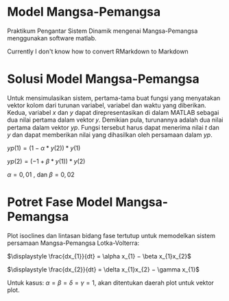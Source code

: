 # Model Mangsa-Pemangsa

Praktikum Pengantar Sistem Dinamik mengenai Mangsa-Pemangsa menggunakan software matlab.

Currently I don't know how to convert RMarkdown to Markdown

# Solusi Model Mangsa-Pemangsa
Untuk mensimulasikan sistem, pertama-tama buat fungsi yang menyatakan vektor kolom dari turunan variabel, variabel dan waktu yang diberikan. Kedua, variabel $x$ dan $y$ dapat direpresentasikan di dalam MATLAB sebagai dua nilai pertama dalam vektor 𝑦. Demikian pula, turunannya adalah dua nilai pertama dalam vektor $yp$. Fungsi tersebut harus dapat menerima nilai $t$ dan $y$ dan dapat memberikan nilai yang dihasilkan oleh persamaan dalam $yp$. 

$yp(1) = (1 - \alpha  *  y(2) )  *  y(1)$

$yp(2) = (-1 + \beta  *  y(1) )  *  y(2)$

$\alpha=0,01$ , dan
$\beta=0,02$

# Potret Fase Model Mangsa-Pemangsa
Plot isoclines dan lintasan bidang fase tertutup untuk memodelkan sistem persamaan Mangsa-Pemangsa Lotka-Volterra:

$\displaystyle \frac{dx_{1}}{dt} = \alpha x_{1} − \beta x_{1}x_{2}$

$\displaystyle \frac{dx_{2}}{dt} = \delta x_{1}x_{2} − \gamma x_{1}$

Untuk kasus: $\alpha = \beta = \delta = \gamma = 1$, akan ditentukan daerah plot untuk vektor plot.

